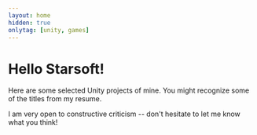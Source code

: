 ```yaml
---
layout: home
hidden: true
onlytag: [unity, games]
---
```


# Hello Starsoft!

Here are some selected Unity projects of mine. You might recognize some of the titles from my resume.

I am very open to constructive criticism -- don't hesitate to let me know what you think!